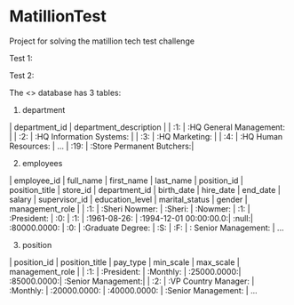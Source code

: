 # MatillionTest
Project for solving the matillion tech test challenge

Test 1:

Test 2:

The <<foodmart>> database has 3 tables:

1. department
  
| department_id  | department_description |
| :1: | :HQ General Management: |
| :2: | :HQ Information Systems: |
| :3: | :HQ Marketing: |
| :4: | :HQ Human Resources: |
...
| :19: | :Store Permanent Butchers:| 

2. employees

| employee_id  | full_name | first_name | last_name | position_id | position_title | store_id | department_id | birth_date | hire_date | end_date | salary | supervisor_id | education_level | marital_status | gender | management_role | 
| :1: | :Sheri Nowmer: | :Sheri: | :Nowmer: | :1: | :President: | :0: | :1: | :1961-08-26: | :1994-12-01 00:00:00.0:| :null:| :80000.0000: | :0: | :Graduate Degree: | :S: | :F: | : Senior Management: |
...

3. position

| position_id  | position_title | pay_type | min_scale | max_scale | management_role |
| :1: | :President: | :Monthly: | :25000.0000:| :85000.0000:| :Senior Management:|
| :2: | :VP Country Manager: | :Monthly: | :20000.0000: | :40000.0000: | :Senior Management: |
...
